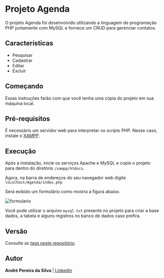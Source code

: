 # Projeto Agenda

O projeto Agenda foi desenvolvido utilizando a linguagem de programação PHP juntamente com MySQL e fornece um CRUD para gerenciar contatos.

## Características

- Pesquisar
- Cadastrar
- Editar
- Excluir

## Começando

Essas instruções farão com que você tenha uma cópia do projeto em sua máquina local.

## Pré-requisitos

É necessário um servidor web para interpretar os scripts PHP. Nesse caso, instale o [XAMPP](https://www.apachefriends.org/pt_br/index.html). 

## Execução

Após a instalação, inicie os serviços Apache e MySQL e copie o projeto para dentro do diretório `/xampp/htdocs`.

Agora, na barra de endereços do seu navegador web digite `localhost/Agenda/index.php`

Será exibido um formulário como mostra a figura abaixo.

![formulario](https://user-images.githubusercontent.com/37241913/73038358-e89a4c80-3e30-11ea-9528-d3934361debe.jpg)

Você pode utilizar o arquivo `mysql.txt` presente no projeto para criar a base dados, a tabela e alguns registros no banco de dados caso prefira.

## Versão
Consulte as [tags neste repositório](https://github.com/andre-aps/Agenda/tree/v1.0).

## Autor
<b> André Pereira da Silva </b> | [LinkedIn](https://www.linkedin.com/in/andre-aps)

